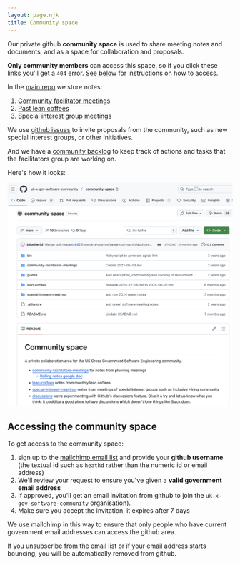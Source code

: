 ```yaml
---
layout: page.njk
title: Community space
---
```


Our private github <b>community space</b> is used to share meeting notes and documents, and as a space for collaboration and proposals. 

<b>Only community members</b> can access this space, so if you click these links you'll get a `404` error. [See below](#accessing-the-community-space) for instructions on how to access.

In the [main repo](https://github.com/uk-x-gov-software-community/community-space) we store notes:

1. [Community facilitator meetings](https://github.com/uk-x-gov-software-community/community-space/tree/main/community-facilitators-meetings)
2. [Past lean coffees](https://github.com/uk-x-gov-software-community/community-space/tree/main/lean-coffees)
3. [Special interest group meetings](https://github.com/uk-x-gov-software-community/community-space/tree/main/special-interest-meetings)

We use [github issues](https://github.com/uk-x-gov-software-community/community-space/issues) to invite proposals from the community, such as new special interest groups, or other initiatives. 

And we have a [community backlog](https://github.com/orgs/uk-x-gov-software-community/projects/8) to keep track of actions and tasks that the facilitators group are working on. 

Here's how it looks:

![Screenshot of the community space page on github](/assets/images//community-space.png)

## Accessing the community space

To get access to the community space:

1. sign up to the [mailchimp email list](https://uk-cross-government-software-engineering-community.mailchimpsites.com/) and provide your <b>github username</b> (the textual id such as `heathd` rather than the numeric id or email address)
2. We'll review your request to ensure you've given a <b>valid government email address</b>
3. If approved, you'll get an email invitation from github to join the `uk-x-gov-software-community` organisation).
4. Make sure you accept the invitation, it expires after 7 days

We use mailchimp in this way to ensure that only people who have current government email addresses can access the github area. 

If you unsubscribe from the email list or if your email address starts bouncing, you will be automatically removed from github. 
